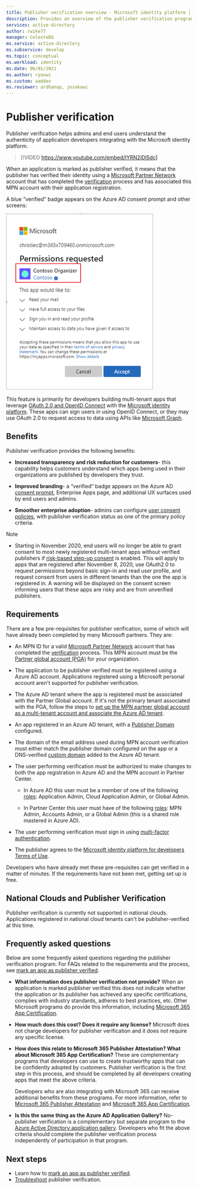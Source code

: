 ```yaml
---
title: Publisher verification overview - Microsoft identity platform | Azure
description: Provides an overview of the publisher verification program for the Microsoft identity platform. Lists the benefits, program requirements, and frequently asked questions. When an application is marked as publisher verified, it means that the publisher has verified their identity using a Microsoft Partner Network account that has completed the verification process and has associated this MPN account with their application registration.
services: active-directory
author: rwike77
manager: CelesteDG
ms.service: active-directory
ms.subservice: develop
ms.topic: conceptual
ms.workload: identity
ms.date: 06/01/2021
ms.author: ryanwi
ms.custom: aaddev
ms.reviewer: ardhanap, jesakowi
---
```


# Publisher verification

Publisher verification helps admins and end users understand the authenticity of application developers integrating with the Microsoft identity platform. 

> [!VIDEO https://www.youtube.com/embed/IYRN2jDl5dc]

When an application is marked as publisher verified, it means that the publisher has verified their identity using a [Microsoft Partner Network](https://partner.microsoft.com/membership) account that has completed the [verification](/partner-center/verification-responses) process and has associated this MPN account with their application registration. 

A blue "verified" badge appears on the Azure AD consent prompt and other screens:

![Consent prompt](./media/publisher-verification-overview/consent-prompt.png)

This feature is primarily for developers building multi-tenant apps that leverage [OAuth 2.0 and OpenID Connect](active-directory-v2-protocols.md) with the [Microsoft identity platform](v2-overview.md). These apps can sign users in using OpenID Connect, or they may use OAuth 2.0 to request access to data using APIs like [Microsoft Graph](https://developer.microsoft.com/graph/).

## Benefits
Publisher verification provides the following benefits:
- **Increased transparency and risk reduction for customers**- this capability helps customers understand which apps being used in their organizations are published by developers they trust. 

- **Improved branding**- a “verified” badge appears on the Azure AD [consent prompt](application-consent-experience.md), Enterprise Apps page, and additional UX surfaces used by end users and admins. 

- **Smoother enterprise adoption**- admins can configure [user consent policies](../manage-apps/configure-user-consent.md), with publisher verification status as one of the primary policy criteria.

> [!NOTE]
> - Starting in November 2020, end users will no longer be able to grant consent to most newly registered multi-tenant apps without verified publishers if [risk-based step-up consent](../manage-apps/configure-risk-based-step-up-consent.md) is enabled. This will apply to apps that are registered after November 8, 2020, use OAuth2.0 to request permissions beyond basic sign-in and read user profile, and request consent from users in different tenants than the one the app is registered in. A warning will be displayed on the consent screen informing users that these apps are risky and are from unverified publishers.    

## Requirements
There are a few pre-requisites for publisher verification, some of which will have already been completed by many Microsoft partners. They are: 

-  An MPN ID for a valid [Microsoft Partner Network](https://partner.microsoft.com/membership) account that has completed the [verification](/partner-center/verification-responses) process. This MPN account must be the [Partner global account (PGA)](/partner-center/account-structure#the-top-level-is-the-partner-global-account-pga) for your organization. 

-  The application to be publisher verified must be registered using a Azure AD account. Applications registered using a Microsoft personal account aren't supported for publisher verification.

-  The Azure AD tenant where the app is registered must be associated with the Partner Global account. If it's not the primary tenant associated with the PGA, follow the steps to [set up the MPN partner global account as a multi-tenant account and associate the Azure AD tenant](/partner-center/multi-tenant-account#add-an-azure-ad-tenant-to-your-account). 

-  An app registered in an Azure AD tenant, with a [Publisher Domain](howto-configure-publisher-domain.md) configured.

-  The domain of the email address used during MPN account verification must either match the publisher domain configured on the app or a DNS-verified [custom domain](../fundamentals/add-custom-domain.md) added to the Azure AD tenant. 

-  The user performing verification must be authorized to make changes to both the app registration in Azure AD and the MPN account in Partner Center. 

    -  In Azure AD this user must be a member of one of the following [roles](../roles/permissions-reference.md): Application Admin, Cloud Application Admin, or Global Admin. 

    -  In Partner Center this user must have of the following [roles](/partner-center/permissions-overview): MPN Admin, Accounts Admin, or a Global Admin (this is a shared role mastered in Azure AD).
    
-  The user performing verification must sign in using [multi-factor authentication](../authentication/howto-mfa-getstarted.md).

-  The publisher agrees to the [Microsoft identity platform for developers Terms of Use](/legal/microsoft-identity-platform/terms-of-use).

Developers who have already met these pre-requisites can get verified in a matter of minutes. If the requirements have not been met, getting set up is free. 

## National Clouds and Publisher Verification
Publisher verification is currently not supported in national clouds. Applications registered in national cloud tenants can't be publisher-verified at this time.

## Frequently asked questions 
Below are some frequently asked questions regarding the publisher verification program. For FAQs related to the requirements and the process, see [mark an app as publisher verified](mark-app-as-publisher-verified.md).

- **What information does publisher verification __not__ provide?**  When an application is marked publisher verified this does not indicate whether the application or its publisher  has achieved any specific certifications, complies with industry standards, adheres to best practices, etc. Other Microsoft programs do provide this information, including [Microsoft 365 App Certification](/microsoft-365-app-certification/overview).

- **How much does this cost? Does it require any license?** Microsoft does not charge developers for publisher verification and it does not require any specific license. 

- **How does this relate to Microsoft 365 Publisher Attestation? What about Microsoft 365 App Certification?** These are complementary programs that developers can use to create trustworthy apps that can be confidently adopted by customers. Publisher verification is the first step in this process, and should be completed by all developers creating apps that meet the above criteria. 

  Developers who are also integrating with Microsoft 365 can receive additional benefits from these programs. For more information, refer to [Microsoft 365 Publisher Attestation](/microsoft-365-app-certification/docs/attestation) and [Microsoft 365 App Certification](/microsoft-365-app-certification/docs/certification). 

- **Is this the same thing as the Azure AD Application Gallery?** No- publisher verification is a complementary but separate program to the [Azure Active Directory application gallery](../manage-apps/v2-howto-app-gallery-listing.md). Developers who fit the above criteria should complete the publisher verification process independently of participation in that program. 

## Next steps
* Learn how to [mark an app as publisher verified](mark-app-as-publisher-verified.md).
* [Troubleshoot](troubleshoot-publisher-verification.md) publisher verification.
